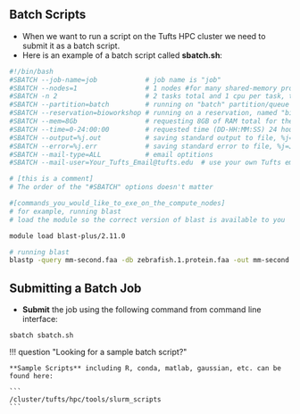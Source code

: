 ## Batch Scripts

- When we want to run a script on the Tufts HPC cluster we need to submit it as a batch script.
- Here is an example of a batch script called **sbatch.sh**:

```sh
#!/bin/bash
#SBATCH --job-name=job            # job name is "job"
#SBATCH --nodes=1                 # 1 nodes #for many shared-memory programs,please leave -N as 1.
#SBATCH -n 2                      # 2 tasks total and 1 cpu per task, that gives you 2 cpu cores for this job
#SBATCH --partition=batch         # running on "batch" partition/queue
#SBATCH --reservation=bioworkshop # running on a reservation, named "bioworkshop", if no access to reservation, omit this line
#SBATCH --mem=8Gb                 # requesting 8GB of RAM total for the number of cpus you requested
#SBATCH --time=0-24:00:00         # requested time (DD-HH:MM:SS) 24 hours
#SBATCH --output=%j.out           # saving standard output to file, %j=JOBID
#SBATCH --error=%j.err            # saving standard error to file, %j=JOBID
#SBATCH --mail-type=ALL           # email optitions
#SBATCH --mail-user=Your_Tufts_Email@tufts.edu  # use your own Tufts email address

# [this is a comment]
# The order of the "#SBATCH" options doesn't matter

#[commands_you_would_like_to_exe_on_the_compute_nodes]
# for example, running blast 
# load the module so the correct version of blast is available to you

module load blast-plus/2.11.0

# running blast
blastp -query mm-second.faa -db zebrafish.1.protein.faa -out mm-second.x.zebrafish.tsv -outfmt 6

```

## Submitting a Batch Job

- **Submit** the job using the following command from command line interface:

```
sbatch sbatch.sh
```

!!! question "Looking for a sample batch script?"

    **Sample Scripts** including R, conda, matlab, gaussian, etc. can be found here:

    ```
    /cluster/tufts/hpc/tools/slurm_scripts
    ```



